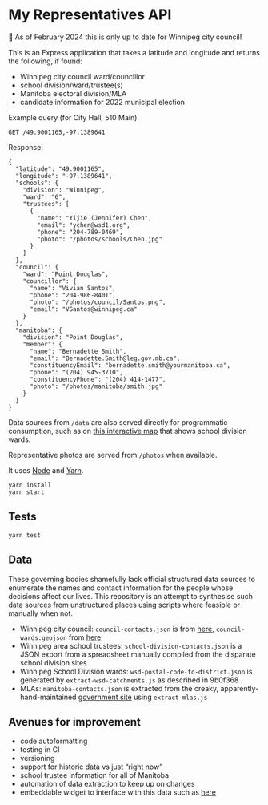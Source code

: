 # My Representatives API

🚨 As of February 2024 this is only up to date for Winnipeg city council!

This is an Express application that takes a latitude and longitude and returns the following, if found:

* Winnipeg city council ward/councillor
* school division/ward/trustee(s)
* Manitoba electoral division/MLA
* candidate information for 2022 municipal election

Example query (for City Hall, 510 Main):

```
GET /49.9001165,-97.1389641
```

Response:

```
{
  "latitude": "49.9001165",
  "longitude": "-97.1389641",
  "schools": {
    "division": "Winnipeg",
    "ward": "6",
    "trustees": [
      {
        "name": "Yijie (Jennifer) Chen",
        "email": "ychen@wsd1.org",
        "phone": "204-789-0469",
        "photo": "/photos/schools/Chen.jpg"
      }
    ]
  },
  "council": {
    "ward": "Point Douglas",
    "councillor": {
      "name": "Vivian Santos",
      "phone": "204-986-8401",
      "photo": "/photos/council/Santos.png",
      "email": "VSantos@winnipeg.ca"
    }
  },
  "manitoba": {
    "division": "Point Douglas",
    "member": {
      "name": "Bernadette Smith",
      "email": "Bernadette.Smith@leg.gov.mb.ca",
      "constituencyEmail": "bernadette.smith@yourmanitoba.ca",
      "phone": "(204) 945-3710",
      "constituencyPhone": "(204) 414-1477",
      "photo": "/photos/manitoba/smith.jpg"
    }
  }
}
```

Data sources from `/data` are also served directly for programmatic consumption, such as on [this interactive map](https://policefreeschoolswpg.ca/action/) that shows school division wards.

Representative photos are served from `/photos` when available.

It uses [Node](https://nodejs.org/en/download/) and [Yarn](https://classic.yarnpkg.com/en/docs/install/).

```
yarn install
yarn start
```

## Tests

```
yarn test
```

## Data

These governing bodies shamefully lack official structured data sources to enumerate the names and contact information for the people whose decisions affect our lives. This repository is an attempt to synthesise such data sources from unstructured places using scripts where feasible or manually when not.

* Winnipeg city council: `council-contacts.json` is from [here](https://data.winnipeg.ca/resource/r4tk-7dip.json), `council-wards.geojson` from [here](https://data.winnipeg.ca/Council-Services/Electoral-Ward/ede3-teb8)
* Winnipeg area school trustees: `school-division-contacts.json` is a JSON export from a spreadsheet manually compiled from the disparate school division sites
* Winnipeg School Division wards: `wsd-postal-code-to-district.json` is generated by `extract-wsd-catchments.js` as described in 9b0f368
* MLAs: `manitoba-contacts.json` is extracted from the creaky, apparently-hand-maintained [government site](https://www.gov.mb.ca/legislature/members/mla_list_alphabetical.html) using `extract-mlas.js`

## Avenues for improvement

* code autoformatting
* testing in CI
* versioning
* support for historic data vs just “right now”
* school trustee information for all of Manitoba
* automation of data extraction to keep up on changes
* embeddable widget to interface with this data such as [here](https://winnipegpolicecauseharm.org/blog/our-city-is-unwell/)
